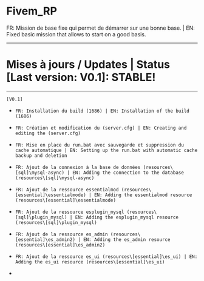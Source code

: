 # Fivem_RP
FR: Mission de base fixe qui permet de démarrer sur une bonne base. | EN: Fixed basic mission that allows to start on a good basis.

-----------------------------------------------------------------

# Mises à jours / Updates | Status [Last version: V0.1]: STABLE!

-----------------------------------------------------------------
`[V0.1]`

- `FR: Installation du build (1686) | EN: Installation of the build (1686)`

- `FR: Création et modification du (server.cfg) | EN: Creating and editing the (server.cfg)`

- `FR: Mise en place du run.bat avec sauvegarde et suppression du cache automatique | EN: Setting up the run.bat with automatic cache backup and deletion`

- `FR: Ajout de la connexion à la base de données (resources\[sql]\mysql-async) | EN: Adding the connection to the database (resources\[sql]\mysql-async)`

- `FR: Ajout de la ressource essentialmod (resources\[essential]\essentialmode) | EN: Adding the essentialmod resource (resources\[essential]\essentialmode)`

- `FR: Ajout de la ressource esplugin_mysql (resources\[sql]\plugin_mysql) | EN: Adding the esplugin_mysql resource (resources\[sql]\plugin_mysql)`

- `FR: Ajout de la ressource es_admin (resources\[essential]\es_admin2) | EN: Adding the es_admin resource (resources\[essential]\es_admin2)`

- `FR: Ajout de la ressource es_ui (resources\[essential]\es_ui) | EN: Adding the es_ui resource (resources\[essential]\es_ui)`

-
